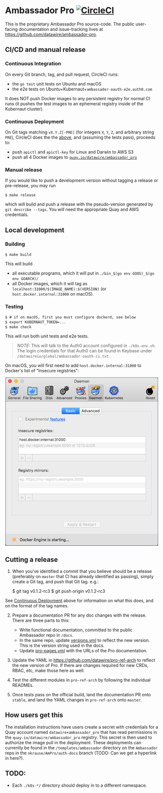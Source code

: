 # Ambassador Pro [![CircleCI](https://circleci.com/gh/datawire/apro.svg?style=svg&circle-token=81544a8dc30c28df7705975ad2dd4bfee63b653b)](https://circleci.com/gh/datawire/apro)

This is the proprietary Ambassador Pro source-code.  The public
user-facing documentation and issue-tracking lives at
<https://github.com/datawire/ambassador-pro>.

## CI/CD and manual release

### Continuous Integration

On every Git branch, tag, and pull request, CircleCI runs:
 - the `go test` unit tests on Ubuntu and macOS
 - the e2e tests on Ubuntu+Kubernaut+`ambassador-oauth-e2e.auth0.com`

It does NOT push Docker images to any persistent registry for normal
CI runs (it pushes the test images to an ephemeral registry inside of
the Kubernaut cluster).

### Continuous Deployment

On Git tags matching `vX.Y.Z[-PRE]` (for integers `X`, `Y`, `Z`, and
arbitrary string `PRE`), CircleCI does the the
[above](#continuous-integration), and (assuming the tests pass),
proceeds to:
 - push `apictl` and `apictl-key` for Linux and Darwin to AWS S3
 - push all 4 Docker images to
   [`quay.io/datawire/ambassador_pro`](https://quay.io/repository/datawire/ambassador_pro?tab=tags)

### Manual release

If you would like to push a development version without tagging a
release or pre-release, you may run

    $ make release

which will build and push a release with the pseudo-version generated
by `git describe --tags`.  You will need the appropriate Quay and AWS
credentials.

## Local development

### Building

    $ make build

This will build
 - all executable programs, which it will put in
   `./bin_$(go env GOOS)_$(go env GOARCH)/`
 - all Docker images, which it will tag as
   `localhost:31000/$(IMAGE_NAME):$(VERSION)` (or
   `host.docker.internal:31000` on macOS).

### Testing

    $ # if on macOS, first you must configure dockerd, see below
    $ export KUBERNAUT_TOKEN=...
    $ make check

This will run both unit tests and e2e tests.

 > *NOTE:* This will talk to the Auth0 account configured in
 > `./k8s-env.sh`.  The login credentials for that Auth0 can be found
 > in Keybase under `/datawireio/global/ambassador-oauth-ci.txt`.

On macOS, you will first need to add `host.docker.internal:31000` to
Docker's list of "Insecure registries":

<p align="center">
  <img src="README-macos-insecure-registries.png" alt="Docker for Mac &quot;Preferences…&quot; dialog to set the list of &quot;Insecure registries&quot;"/>
</p>

## Cutting a release

1. When you've identified a commit that you believe should be a release
(preferably on `master` that CI has already identified as passing),
simply create a Git tag, and push that Git tag.  e.g.:

    $ git tag v0.1.2-rc3
    $ git push origin v0.1.2-rc3

See [Continuous Deployment](#continuous-deployment) above for
information on what this does, and on the format of the tag names.

2. Prepare a documentation PR for any doc changes with the release. There are
   three parts to this:

   * Write functional documentation, committed to the public Ambassador repo in `/docs`.
   * In the same repo, update [versions.yml](https://github.com/datawire/ambassador/blob/master/docs/versions.yml) to reflect the 
   new version.  This is the version string used in the docs.
   * Update [pro-pages.yml](https://github.com/datawire/getambassador.io/blob/master/content/pro-pages.yml) with
   the URLs of the Pro documentation.

3. Update the YAML in https://github.com/datawire/pro-ref-arch to
   reflect the new version of Pro. If there are changes required
   for new CRDs, RBAC, etc, make those here as well.

4. Test the different modules in `pro-ref-arch` by following
   the individual READMEs.

5. Once tests pass on the official build, land the documentation PR onto
   `stable`, and land the YAML changes in `pro-ref-arch` onto `master`.

## How users get this

The installation instructions have users create a secret with
credentials for a Quay account named `datawire+ambassador_pro` that
has read permissions in the `quay.io/datawire/ambassador_pro`
registry.  This secret is then used to authorize the image pull in the
deployment.  These deployments can currently be found in the
`/templates/ambassador` directory on the `Ambassador` repo in the
`nkrause/AmPro/auth-docs` branch (TODO: Can we get a hyperlink in
here?).

## TODO:

 - Each `./k8s-*/` directory should deploy in to a different
   namespace.
